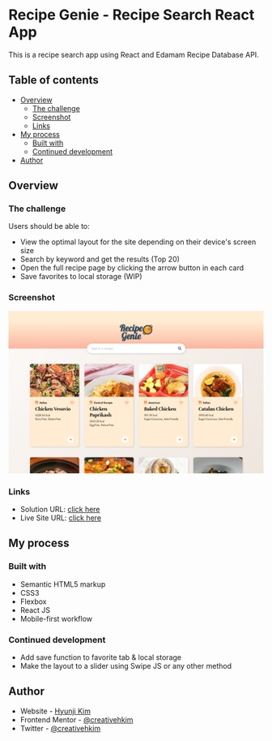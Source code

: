# Recipe Genie - Recipe Search React App

This is a recipe search app using React and Edamam Recipe Database API. 

## Table of contents

- [Overview](#overview)
  - [The challenge](#the-challenge)
  - [Screenshot](#screenshot)
  - [Links](#links)
- [My process](#my-process)
  - [Built with](#built-with)
  - [Continued development](#continued-development)
- [Author](#author)


## Overview

### The challenge

Users should be able to:

- View the optimal layout for the site depending on their device's screen size
- Search by keyword and get the results (Top 20)
- Open the full recipe page by clicking the arrow button in each card
- Save favorites to local storage (WIP)

### Screenshot

![](src\assets\screencapture.png)

### Links

- Solution URL: [click here](https://github.com/creativehkim/recipe-app)
- Live Site URL: [click here](https://recipe-app-creativehkim.vercel.app/)

## My process

### Built with

- Semantic HTML5 markup
- CSS3
- Flexbox
- React JS
- Mobile-first workflow

### Continued development

- Add save function to favorite tab & local storage 
- Make the layout to a slider using Swipe JS or any other method

## Author

- Website - [Hyunji Kim](https://hyunjikim.dev)
- Frontend Mentor - [@creativehkim](https://www.frontendmentor.io/profile/creativehkim)
- Twitter - [@creativehkim](https://www.twitter.com/creativehkim)
